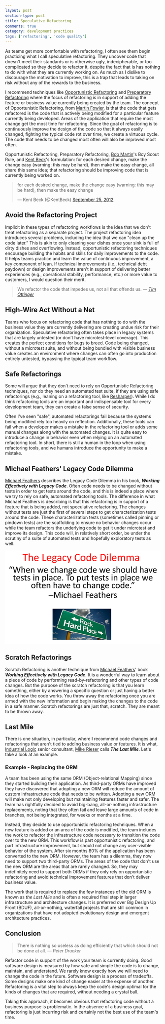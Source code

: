 ```yaml
---
layout: post
section-type: post
title: Speculative Refactoring
comments: true
category: development practices
tags: ['refactoring', 'code quality']
---
```


As teams get more comfortable with refactoring, I often see them begin practicing what I call speculative refactoring. They uncover code that doesn't meet their standards or is otherwise ugly, indecipherable, or too complicated so they decide to refactor it, despite the fact that is has nothing to do with what they are currently working on. As much as I dislike to discourage the motivation to improve, this is a trap that leads to taking on risk without any of the rewards to the business. 
 
I recommend techniques like [Opportunistic Refactoring](https://martinfowler.com/bliki/OpportunisticRefactoring.html) and [Preparatory Refactoring](https://martinfowler.com/articles/preparatory-refactoring-example.html) where the focus of refactoring is in support of adding the feature or business value currently being created by the team. The concept of Opportunistic Refactoring, from [Martin Fowler](https://martinfowler.com/), is that the code that gets refactored is the code that is actively being modified for a particular feature currently being developed. Areas of the application that require the most change get the most time for refactoring. Since the goal of refactoring is to continuously improve the design of the code so that it always easily changed, fighting the typical code rot over time, we create a virtuous cycle. The code that needs to be changed most often will also be improved most often. 

Opportunistic Refactoring, Preparatory Refactoring, [Bob Martin](https://twitter.com/unclebobmartin)'s Boy Scout Rule, and [Kent Beck](https://twitter.com/kentbeck)'s formulation: for each desired change, make the change easy (warning: this may be hard), then make the easy change, all share this same idea; that refactoring should be improving code that is currently being worked on.

<blockquote class="twitter-tweet" data-lang="en"><p lang="en" dir="ltr">for each desired change, make the change easy (warning: this may be hard), then make the easy change</p>&mdash; Kent Beck (@KentBeck) <a href="https://twitter.com/KentBeck/status/250733358307500032?ref_src=twsrc%5Etfw">September 25, 2012</a></blockquote>
<script async src="https://platform.twitter.com/widgets.js" charset="utf-8"></script>

## Avoid the Refactoring Project
Implicit in these types of refactoring workflows is the idea that we don't treat refactoring as a separate project. The project refactoring idea introduces several problems, including the idea that we can "clean up the code later." This is akin to only cleaning your dishes once your sink is full of dirty dishes and overflowing. Instead, opportunistic refactoring techniques encourage building the habits and skills for daily improvements to the code. It helps teams practice and learn the value of continuous improvement, a key component of lean. If technical improvements (i.e., technical debt paydown) or design improvements aren't in support of delivering better experiences (e.g., operational stability, performance, etc.) or more value to customers, I would question their merit. 

> We refactor the code that impedes us, not all that offends us. 
> _&mdash; [Tim Ottinger](http://agileotter.blogspot.com/)_

## High-Wire Act Without a Net
Teams who focus on refactoring code that has nothing to do with the business value they are currently delivering are creating undue risk for their organization. Speculative refactoring often takes place in legacy systems that are largely untested (or don't have microtest-level coverage). This creates the perfect conditions for bugs to breed. Code being changed, without a microtest suite, and without being bundled with visible business value creates an environment where changes can often go into production entirely untested, bypassing the typical team workflow.

## Safe Refactorings
Some will argue that they don't need to rely on Opportunistic Refactoring techniques, nor do they need an automated test suite, if they are using safe refactorings (e.g., leaning on a refactoring tool, like [Resharper](https://www.jetbrains.com/resharper/)). While I do think refactoring tools are an important and indispensable tool for every development team, they can create a false sense of security. 

Often I've seen "safe", automated refactorings fail because the systems being modified rely too heavily on reflection. Additionally, these tools can fail when a developer makes a mistake in the refactoring tool or adds some manual changes along with the automated changes. It is quite easy to introduce a change in behavior even when relying on an automated refactoring tool. In short, there is still a human in the loop when using refactoring tools, and we humans introduce the opportunity to make a mistake. 

## Michael Feathers' Legacy Code Dilemma
[Michael Feathers](https://twitter.com/mfeathers) describes the Legacy Code Dilemma in his book, **_Working Effectively with Legacy Code_**. Often code needs to be changed without tests in order to get tests around the code, and this is indeed a place where we try to rely on safe, automated refactoring tools. The difference in what Michael Feathers is describing is that this refactoring is in support of a feature that is being added, not speculative refactoring. The changes without tests are just the first of several steps to get characterization tests around the code. These characterization tests (sometimes called pinning or pindown tests) are the scaffolding to ensure no behavior changes occur while the team refactors the underlying code to get it under microtest and improve its design. This code will, in relatively short order, be under the scrutiny of a suite of automated tests and hopefully exploratory tests as well. 

<img src="/img/legacy-code-dilemma.png" class="img-responsive" alt="Michael Feathers Legacy Code Dilemma." />

## Scratch Refactorings 
Scratch Refactoring is another technique from [Michael Feathers](https://twitter.com/mfeathers)' book **_Working Effectively with Legacy Code_**. It is a wonderful way to learn about a piece of code by performing read-by-refactoring and other types of code changes. But the purpose of the scratch refactoring is that you learn something, either by answering a specific question or just having a better idea of how the code works. You throw away the refactoring once you are armed with the new information and begin making the changes to the code in a safe manner. Scratch refactorings are just that, scratch. They are meant to be thrown away. 

## Last Mile 
There is one situation, in particular, where I recommend code changes and refactorings that aren't tied to adding business value or features. It is what, [Industrial Logic](https://www.industriallogic.com) senior consultant, [Mike Rieser](https://twitter.com/MichaelRieser) calls **_The Last Mile_**. Let's take a look at an example. 

### Example - Replacing the ORM 
A team has been using the same ORM (Object-relational Mapping) since they started building their application. As third-party ORMs have improved they have discovered that adopting a new ORM will reduce the amount of custom infrastructure code that needs to be written. Adopting a new ORM will make not only developing but maintaining features faster and safer. The team has rightfully decided to avoid big-bang, all-or-nothing infrastructure replacements, noting that they often fail and leave large amounts of code in branches, not being integrated, for weeks or months at a time. 

Instead, they decide to use opportunistic refactoring techniques. When a new feature is added or an area of the code is modified, the team includes the work to refactor the infrastructure code necessary to transition the code over to the new ORM. This workflow is part opportunistic refactoring, and part infrastructure improvement, but should not change any user-visible behavior of the system. After six months 80% of the application has been converted to the new ORM. However, the team has a dilemma, they now need to support two third-party ORMs. The areas of the code that don't use the new ORM are the areas that are rarely changed. So, they may indefinitely need to support both ORMs if they only rely on opportunistic refactoring and avoid technical improvement features that don't deliver business value. 

The work that is required to replace the few instances of the old ORM is known as _the Last Mile_ and is often a required final step in larger infrastructure and architecture changes. It is preferred over Big Design Up Front (BDUF), all-or-nothing, waterfall projects that are still common in organizations that have not adopted evolutionary design and emergent architecture practices. 

## Conclusion

> There is nothing so useless as doing efficiently that which should not be done at all.
> _&mdash; Peter Drucker_

Refactor code in support of the work your team is currently doing. Good software design is measured by how safe and simple the code is to change, maintain, and understand. We rarely know exactly how we will need to change the code in the future. Software design is a process of tradeoffs. Some designs make one kind of change easier at the expense of another. Refactoring is a vital step to always keep the code's design optimal for the kinds of changes that are required, without needing a crystal ball. 

Taking this approach, it becomes obvious that refactoring code without a business purpose is problematic. In the absence of a business goal, refactoring is just incurring risk and certainly not the best use of the team's time.  